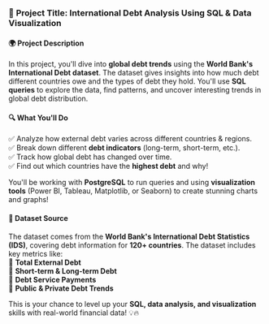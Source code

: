 ### 🚀 **Project Title: International Debt Analysis Using SQL & Data Visualization**  

#### 🌍 **Project Description**  
In this project, you'll dive into **global debt trends** using the **World Bank's International Debt dataset**. The dataset gives insights into how much debt different countries owe and the types of debt they hold. You'll use **SQL queries** to explore the data, find patterns, and uncover interesting trends in global debt distribution.  

#### 🔍 **What You'll Do**  
✅ Analyze how external debt varies across different countries & regions.  
✅ Break down different **debt indicators** (long-term, short-term, etc.).  
✅ Track how global debt has changed over time.  
✅ Find out which countries have the **highest debt** and why!  

You'll be working with **PostgreSQL** to run queries and using **visualization tools** (Power BI, Tableau, Matplotlib, or Seaborn) to create stunning charts and graphs!  

#### 📂 **Dataset Source**  
The dataset comes from the **World Bank's International Debt Statistics (IDS)**, covering debt information for **120+ countries**. The dataset includes key metrics like:  
📌 **Total External Debt**  
📌 **Short-term & Long-term Debt**  
📌 **Debt Service Payments**  
📌 **Public & Private Debt Trends**  

This is your chance to level up your **SQL, data analysis, and visualization** skills with real-world financial data! 💡🔥  

